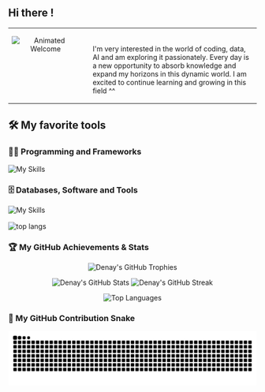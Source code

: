 ## Hi there !
<table>
  <tr>
    <td valign="top" width="30%"> <p align="center">
        <img src="https://media.giphy.com/media/11H6W7U8mxDwL6/giphy.gif?cid=ecf05e47oyfeqftm90lv697w9h3y5gu057x79kpcdn9s0p46&ep=v1_gifs_related&rid=giphy.gif&ct=g" width="220" alt="Animated Welcome" />
      </p>
    </td>
    <td valign="top" width="70%" style="padding-left: 20px;"><br>
      <p>I'm very interested in the world of coding, data, AI and am exploring it passionately. Every day is a new opportunity to absorb knowledge and expand my horizons in this dynamic world. I am excited to continue learning and growing in this field ^^
      </p>
    </td>
  </tr>
</table>

## 🛠️ My favorite tools

### 👨‍💻 Programming and Frameworks
![My Skills](https://skillicons.dev/icons?i=html,css,python,nodejs,typescript,js,nextjs,react,tailwind,vue,vite,nuxtjs,bootstrap,flask,)
### 🗄️ Databases, Software and Tools
![My Skills](https://skillicons.dev/icons?i=vercel,netlify,azure,mysql,github,heroku,vscode,git,linux,codepen,stackoverflow,ai,wordpress,ubuntu)

<img width=325 align="center" src="https://github-readme-stats.vercel.app/api/top-langs/?username=denaeyaa&hide=HTML&langs_count=8&layout=compact&theme=react&border_radius=10&size_weight=0.5&count_weight=0.5&exclude_repo=github-readme-stats" alt="top langs" />

### 🏆 My GitHub Achievements & Stats

<p align="center">
  <img src="https://github-profile-trophy.vercel.app/?username=denaeyaa&theme=dark&no-frame=true&no-bg=true" alt="Denay's GitHub Trophies" />
</p>

<p align="center">
  <img src="https://github-readme-stats.vercel.app/api?username=denaeyaa&show_icons=true&theme=dark&include_all_commits=true&count_private=true&line_height=20" alt="Denay's GitHub Stats" />
  <img src="https://github-readme-streak-stats.vercel.app/?user=denaeyaa&theme=dark&hide_border=true" alt="Denay's GitHub Streak" />
</p>
<p align="center">
  <img src="https://github-readme-stats.vercel.app/api/top-langs/?username=denaeyaa&layout=compact&theme=dark&hide_border=true" alt="Top Languages" />
</p>

### 🐍 My GitHub Contribution Snake

<p align="center">
  <img src="https://github.com/denaeyaa/denaeyaa/blob/output/github-contribution-grid-snake.svg?raw=true" alt="github-contribution-grid-snake" />
</p>

